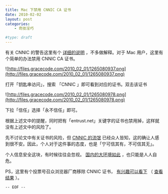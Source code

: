 ```yaml
---
title: Mac 下禁用 CNNIC CA 证书
date: 2010-02-02
layout: post
categories:
    - 奇技淫巧

#type: draft
---
```


有关 CNNIC 的警告这里有个 [详细的说明](http://autoproxy.org/zh-CN/node/66) ，不多做解释。对于 Mac 用户，这里有个简单的办法禁用 CNNIC CA 证书。

![http://files.gracecode.com/2010_02_01/1265080937.png](http://files.gracecode.com/2010_02_01/1265080937.png)

打开「钥匙串访问」，搜索 「CNNIC 」即可看到对应的证书。双击该证书

![http://files.gracecode.com/2010_02_01/1265080978.png](http://files.gracecode.com/2010_02_01/1265080978.png)

下拉「信任」选择「永不信任」即可。

根据上述文中的提醒，同时把有「entrust.net」关键字的证书也禁用掉，这样就没有上述文中的风险了。

先不讨论文中有关证书的风险，但  [CNNIC 的流氓](http://www.booto.net/?p=1517) 已经众人皆知，这的确让人感到很不安。因此，个人对于这件事的态度，也是「宁可信其有，不可信其无」。

个人信息安全这块，有时候往往会忽视。 [国内的大环境如此](http://uicom.net/blog/?p=862) ，也只能是人人自危。

PS，这里有个投票号召众浏览器厂商移除 CNNIC 证书， [有兴趣可以看下](https://spreadsheets.google.com/viewform?formkey=dGctTVY0Y3VxX3lrXzZoeG90WDFBVXc6MA) （ [查看结果](https://spreadsheets.google.com/pub?key=tg-MV4cuq_yk_6hxotX1AUw&output=html) ）。

`-- EOF --`
